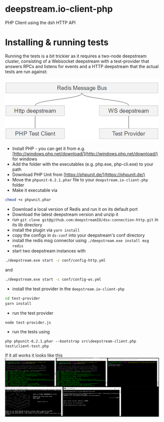 # deepstream.io-client-php
PHP Client using the dsh HTTP API

# Installing & running tests
Running the tests is a bit trickier as it requires a two-node deepstream cluster, consisting of a Websocket deepstream with a test-provider that answers RPCs and listens for events and a HTTP deepstream that the actual tests are run against:

![Diagram](diagram.png)

- Install PHP - you can get it from e.g. [http://windows.php.net/download/](http://windows.php.net/download/) for windows
- Add the folder with the executables (e.g. php.exe, php-cli.exe) to your path
- Download PHP Unit from [https://phpunit.de/](https://phpunit.de/)
- Move the `phpunit-6.2.1.phar` file to your `deepstream.io-client-php` folder
- Make it executable via 
```bash
chmod +x phpunit.phar
```
- Download a local version of Redis and run it on its default port
- Download the latest deepstream version and unzip it
- run `git clone git@github.com:deepstreamIO/dsx-connection-http.git` in its lib directory
- install the plugin via `yarn install`
- copy the configs in `ds-conf` into your deepstream's conf directory
- install the redis msg connector using `./deepstream.exe install msg redis`
- start two deepstream instances with 
 ```bash
 ./deepstream.exe start -c conf/config-http.yml
 ```
and
 ```bash
 ./deepstream.exe start -c conf/config-ws.yml
 ```
- install the test provider in the `deepstream.io-client-php`
```bash
cd test-provider
yarn install
```
- run the test provider
```bash
node test-provider.js
```
- run the tests using
```
php phpunit-6.2.1.phar --bootstrap src\deepstream-client.php test\client-test.php
```

If it all works it looks like this
![Screenshot](screenshot.png)